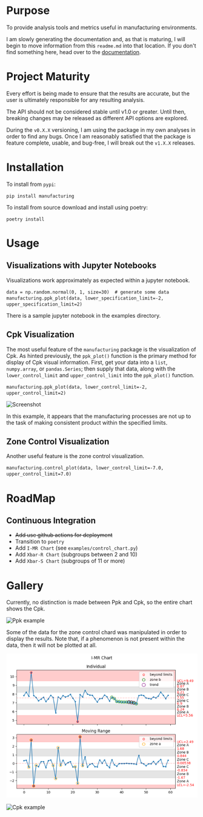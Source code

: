 # Purpose

To provide analysis tools and metrics useful in manufacturing environments.

I am slowly generating the documentation and, as that is maturing, I will begin to move information
from this `readme.md` into that location.  If you don't find something here, head over to the
[documentation](https://manufacturing.readthedocs.io/en/latest/).

# Project Maturity

Every effort is being made to ensure that the results are accurate, but the user is ultimately
responsible for any resulting analysis.

The API should not be considered stable until v1.0 or greater.  Until then, breaking changes may
be released as different API options are explored.

During the `v0.X.X` versioning, I am using the package in my own analyses in order to find any bugs.  Once
I am reasonably satisfied that the package is feature complete, usable, and bug-free, I will break out
the `v1.X.X` releases.

# Installation

To install from `pypi`:

    pip install manufacturing

To install from source download and install using poetry:

    poetry install

# Usage

## Visualizations with Jupyter Notebooks

Visualizations work approximately as expected within a jupyter notebook.

    data = np.random.normal(0, 1, size=30)  # generate some data
    manufacturing.ppk_plot(data, lower_specification_limit=-2, upper_specification_limit=2)
    
There is a sample jupyter notebook in the examples directory.

## Cpk Visualization

The most useful feature of the `manufacturing` package is the visualization of Cpk.
As hinted previously, the `ppk_plot()` function is the primary method for display of
Cpk visual information.  First, get your data into a `list`, `numpy.array`, or 
`pandas.Series`; then supply that data, along with the `lower_control_limit` and 
`upper_control_limit` into the `ppk_plot()` function.

    manufacturing.ppk_plot(data, lower_control_limit=-2, upper_control_limit=2)
    
![Screenshot](images/example3.png)

In this example, it appears that the manufacturing processes are not up to the task of 
making consistent product within the specified limits.

## Zone Control Visualization

Another useful feature is the zone control visualization.

    manufacturing.control_plot(data, lower_control_limit=-7.0, upper_control_limit=7.0)

# RoadMap

## Continuous Integration

 - ~~Add use github actions for deployment~~
 - Transition to `poetry`
 - Add `I-MR Chart` (see `examples/control_chart.py`)
 - Add `Xbar-R Chart` (subgroups between 2 and 10)
 - Add `Xbar-S Chart` (subgroups of 11 or more)

# Gallery

Currently, no distinction is made between Ppk and Cpk, so the entire chart shows the Cpk.

![Ppk example](images/ppk-chart-example.png)

Some of the data for the zone control chard was manipulated in order to display the results.
Note that, if a phenomenon is not present within the data, then it will not be plotted at
all.

![Zone Control example](images/control-chart-example.png)

![Cpk example](images/cpk-by-subgroups-1.png)
